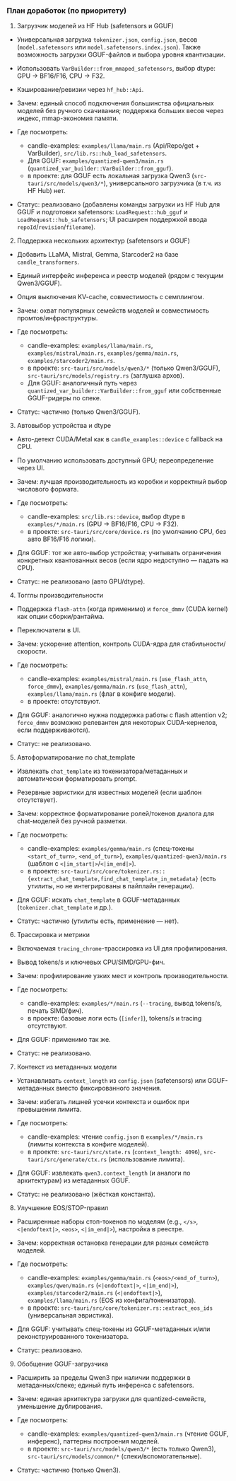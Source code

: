 ### План доработок (по приоритету)

1. Загрузчик моделей из HF Hub (safetensors и GGUF)

- Универсальная загрузка `tokenizer.json`, `config.json`, весов (`model.safetensors` или `model.safetensors.index.json`). Также возможность загрузки GGUF-файлов и выбора уровня квантизации.
- Использовать `VarBuilder::from_mmaped_safetensors`, выбор dtype: GPU → BF16/F16, CPU → F32.
- Кэширование/ревизии через `hf_hub::Api`.

- Зачем: единый способ подключения большинства официальных моделей без ручного скачивания; поддержка больших весов через индекс, mmap-экономия памяти.
- Где посмотреть:
  - candle-examples: `examples/llama/main.rs` (Api/Repo/get + VarBuilder), `src/lib.rs::hub_load_safetensors`.
  - Для GGUF: `examples/quantized-qwen3/main.rs` (`quantized_var_builder::VarBuilder::from_gguf`).
  - в проекте: для GGUF есть локальная загрузка Qwen3 (`src-tauri/src/models/qwen3/*`), универсального загрузчика (в т.ч. из HF Hub) нет.
- Статус: реализовано (добавлены команды загрузки из HF Hub для GGUF и подготовки safetensors: `LoadRequest::hub_gguf` и `LoadRequest::hub_safetensors`; UI расширен поддержкой ввода `repoId`/`revision`/`filename`).

2. Поддержка нескольких архитектур (safetensors и GGUF)

- Добавить LLaMA, Mistral, Gemma, Starcoder2 на базе `candle_transformers`.
- Единый интерфейс инференса и реестр моделей (рядом с текущим Qwen3/GGUF).
- Опция выключения KV-cache, совместимость с семплингом.

- Зачем: охват популярных семейств моделей и совместимость промтов/инфраструктуры.
- Где посмотреть:
  - candle-examples: `examples/llama/main.rs`, `examples/mistral/main.rs`, `examples/gemma/main.rs`, `examples/starcoder2/main.rs`.
  - в проекте: `src-tauri/src/models/qwen3/*` (только Qwen3/GGUF), `src-tauri/src/models/registry.rs` (заглушка архов).
  - Для GGUF: аналогичный путь через `quantized_var_builder::VarBuilder::from_gguf` или собственные GGUF-ридеры по спеке.
- Статус: частично (только Qwen3/GGUF).

3. Автовыбор устройства и dtype

- Авто-детект CUDA/Metal как в `candle_examples::device` с fallback на CPU.
- По умолчанию использовать доступный GPU; переопределение через UI.

- Зачем: лучшая производительность из коробки и корректный выбор числового формата.
- Где посмотреть:
  - candle-examples: `src/lib.rs::device`, выбор dtype в `examples/*/main.rs` (GPU → BF16/F16, CPU → F32).
  - в проекте: `src-tauri/src/core/device.rs` (по умолчанию CPU, без авто BF16/F16 логики).
- Для GGUF: тот же авто-выбор устройства; учитывать ограничения конкретных квантованных весов (если ядро недоступно — падать на CPU).
- Статус: не реализовано (авто GPU/dtype).

4. Тогглы производительности

- Поддержка `flash-attn` (когда применимо) и `force_dmmv` (CUDA kernel) как опции сборки/рантайма.
- Переключатели в UI.

- Зачем: ускорение attention, контроль CUDA-ядра для стабильности/скорости.
- Где посмотреть:
  - candle-examples: `examples/mistral/main.rs` (`use_flash_attn`, `force_dmmv`), `examples/gemma/main.rs` (`use_flash_attn`), `examples/llama/main.rs` (флаг в конфиге модели).
  - в проекте: отсутствуют.
- Для GGUF: аналогично нужна поддержка работы с flash attention v2; `force_dmmv` возможно релевантен для некоторых CUDA-кернелов, если поддерживаются).
- Статус: не реализовано.

5. Автоформатирование по chat_template

- Извлекать `chat_template` из токенизатора/метаданных и автоматически форматировать prompt.
- Резервные эвристики для известных моделей (если шаблон отсутствует).

- Зачем: корректное форматирование ролей/токенов диалога для chat-моделей без ручной разметки.
- Где посмотреть:
  - candle-examples: `examples/gemma/main.rs` (спец-токены `<start_of_turn>`, `<end_of_turn>`), `examples/quantized-qwen3/main.rs` (шаблон с `<|im_start|>`/`<|im_end|>`).
  - в проекте: `src-tauri/src/core/tokenizer.rs::{extract_chat_template,find_chat_template_in_metadata}` (есть утилиты, но не интегрированы в пайплайн генерации).
- Для GGUF: искать `chat_template` в GGUF-метаданных (`tokenizer.chat_template` и др.).
- Статус: частично (утилиты есть, применение — нет).

6. Трассировка и метрики

- Включаемая `tracing_chrome`-трассировка из UI для профилирования.
- Вывод tokens/s и ключевых CPU/SIMD/GPU-фич.

- Зачем: профилирование узких мест и контроль производительности.
- Где посмотреть:
  - candle-examples: `examples/*/main.rs` (`--tracing`, вывод tokens/s, печать SIMD/фич).
  - в проекте: базовые логи есть (`[infer]`), tokens/s и tracing отсутствуют.
- Для GGUF: применимо так же.
- Статус: не реализовано.

7. Контекст из метаданных модели

- Устанавливать `context_length` из `config.json` (safetensors) или GGUF-метаданных вместо фиксированного значения.

- Зачем: избегать лишней усечки контекста и ошибок при превышении лимита.
- Где посмотреть:
  - candle-examples: чтение `config.json` в `examples/*/main.rs` (лимиты контекста в конфиге моделей).
  - в проекте: `src-tauri/src/state.rs` (`context_length: 4096`), `src-tauri/src/generate/ctx.rs` (использование лимита).
- Для GGUF: извлекать `qwen3.context_length` (и аналоги по архитектурам) из метаданных GGUF.
- Статус: не реализовано (жёсткая константа).

8. Улучшение EOS/STOP-правил

- Расширенные наборы стоп-токенов по моделям (e.g., `</s>`, `<|endoftext|>`, `<eos>`, `<|im_end|>`), настройка в реестре.

- Зачем: корректная остановка генерации для разных семейств моделей.
- Где посмотреть:
  - candle-examples: `examples/gemma/main.rs` (`<eos>/<end_of_turn>`), `examples/qwen/main.rs` (`<|endoftext|>`, `<|im_end|>`), `examples/starcoder2/main.rs` (`<|endoftext|>`), `examples/llama/main.rs` (EOS из конфига/токенизатора).
  - в проекте: `src-tauri/src/core/tokenizer.rs::extract_eos_ids` (универсальная эвристика).
- Для GGUF: учитывать спец-токены из GGUF-метаданных и/или реконструированного токенизатора.
- Статус: реализовано.

9. Обобщение GGUF-загрузчика

- Расширить за пределы Qwen3 при наличии поддержки в метаданных/спеке; единый путь инференса с safetensors.

- Зачем: единая архитектура загрузки для quantized-семейств, уменьшение дублирования.
- Где посмотреть:
  - candle-examples: `examples/quantized-qwen3/main.rs` (чтение GGUF, инференс), паттерны построения моделей.
  - в проекте: `src-tauri/src/models/qwen3/*` (есть только Qwen3), `src-tauri/src/models/common/*` (спеки/вспомогательные).
- Статус: частично (только Qwen3).
